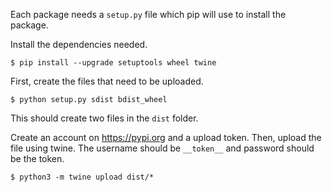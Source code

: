 

Each package needs a `setup.py` file which pip will use to install the package.

Install the dependencies needed.

```
$ pip install --upgrade setuptools wheel twine
```

First, create the files that need to be uploaded.

```
$ python setup.py sdist bdist_wheel
```

This should create two files in the `dist` folder.

Create an account on https://pypi.org and a upload token.
Then, upload the file using twine. The username should be `__token__`
and password should be the token.

```
$ python3 -m twine upload dist/*
```
